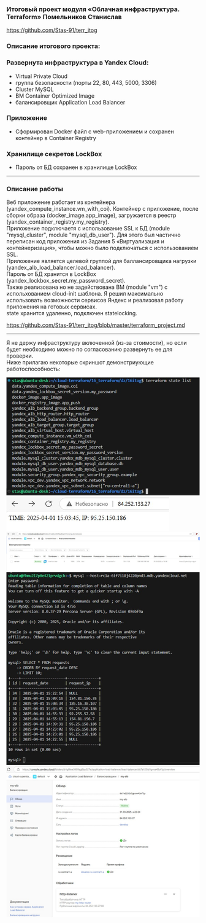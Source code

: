 ### Итоговый проект модуля «Облачная инфраструктура. Terraform» Помельников Станислав
https://github.com/Stas-91/terr_itog
### Описание итогового проекта:  

### Развернута инфраструктура в Yandex Cloud:
- Virtual Private Cloud
- группа безопасности (порты 22, 80, 443, 5000, 3306)
- Cluster MySQL
- ВМ Container Optimized Image
- балансировщик Application Load Balancer

### Приложение
- Сформирован Docker файл c web-приложением и сохранен контейнер в Container Registry

### Хранилище секретов LockBox
- Пароль от БД сохранен в хранилище LockBox

---

### Описание работы
Веб приложение работает из контейнера (yandex_compute_instance.vm_with_coi). Контейнер с приложение, после сборки образа (docker_image.app_image), загружается в реестр (yandex_container_registry.my_registry).  
Приложение подключаетя с использование SSL к БД (module "mysql_cluster", module "mysql_db_user"). Для этого был частично переписан код приложения из Задания 5 «Виртуализация и контейнеризация», чтобы можно было подключаться с использованием SSL.  
Приложение является целевой группой для баллансировщика нагрузки (yandex_alb_load_balancer.load_balancer).  
Пароль от БД хранится в LockBox (yandex_lockbox_secret.my_password_secret).  
Также реализована но не задействована ВМ (module "vm") с испольхованием cloud-init шаблона. Я решил максимально использовать возможности сервисов Яндекс и реализовал работу приложения на готовых сервисах.  
state хранится удаленно, подключен statelocking.  

https://github.com/Stas-91/terr_itog/blob/master/terraform_project.md

---

Я не держу инфраструктуру включенной (из-за стоимости), но если будет необходимо можно по согласованию развернуть ее для проверки.  
Ниже прилагаю некоторые скриншот демонстриующие работоспособность:  

![terr](img/16-7-1.jpg)
![terr](img/16-7-2.jpg)
![terr](img/16-7-3.jpg)
![terr](img/16-7-4.jpg)
![terr](img/16-7-5.jpg)



